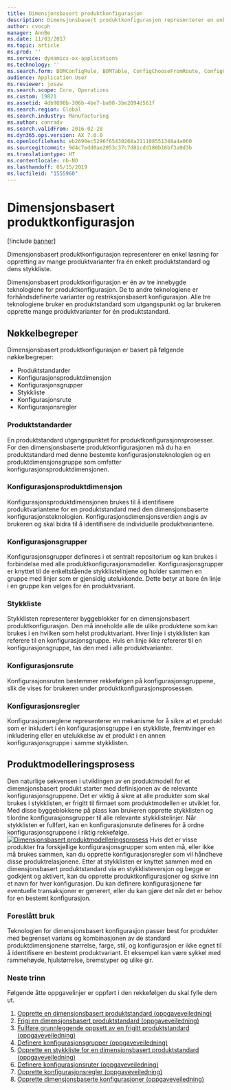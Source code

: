 ```yaml
---
title: Dimensjonsbasert produktkonfigurasjon
description: Dimensjonsbasert produktkonfigurasjon representerer en enkel løsning for oppretting av mange produktvarianter fra én enkelt produktstandard og dens stykkliste.
author: cvocph
manager: AnnBe
ms.date: 11/03/2017
ms.topic: article
ms.prod: ''
ms.service: dynamics-ax-applications
ms.technology: ''
ms.search.form: BOMConfigRule, BOMTable, ConfigChooseFromRoute, ConfigGroup, ConfigHierarchy, EcoResDimensionBasedConfiguration
audience: Application User
ms.reviewer: josaw
ms.search.scope: Core, Operations
ms.custom: 19821
ms.assetid: 4db9890b-306b-4be7-ba98-3be2094d561f
ms.search.region: Global
ms.search.industry: Manufacturing
ms.author: conradv
ms.search.validFrom: 2016-02-28
ms.dyn365.ops.version: AX 7.0.0
ms.openlocfilehash: eb2690ec5296f65430268a211108551348a4a060
ms.sourcegitcommit: 9d4c7edd0ae2053c37c7d81cdd180b16bf3a9d3b
ms.translationtype: HT
ms.contentlocale: nb-NO
ms.lasthandoff: 05/15/2019
ms.locfileid: "1555960"
---
```

# <a name="dimension-based-product-configuration"></a>Dimensjonsbasert produktkonfigurasjon

[!include [banner](../includes/banner.md)]

Dimensjonsbasert produktkonfigurasjon representerer en enkel løsning for oppretting av mange produktvarianter fra én enkelt produktstandard og dens stykkliste.

Dimensjonsbasert produktkonfigurasjon er én av tre innebygde teknologiene for produktkonfigurasjon. De to andre teknologiene er forhåndsdefinerte varianter og restriksjonsbasert konfigurasjon. Alle tre teknologiene bruker en produktstandard som utgangspunkt og lar brukeren opprette mange produktvarianter for én produktstandard.

## <a name="key-concepts"></a>Nøkkelbegreper
Dimensjonsbasert produktkonfigurasjon er basert på følgende nøkkelbegreper:

-   Produktstandarder
-   Konfigurasjonsproduktdimensjon
-   Konfigurasjonsgrupper
-   Stykkliste
-   Konfigurasjonsrute
-   Konfigurasjonsregler

### <a name="product-masters"></a>Produktstandarder

En produktstandard utgangspunktet for produktkonfigurasjonsprosesser. For den dimensjonsbaserte produktkonfigurasjonen må du ha en produktstandard med denne bestemte konfigurasjonsteknologien og en produktdimensjonsgruppe som omfatter konfigurasjonsproduktdimensjonen.

### <a name="configuration-product-dimension"></a>Konfigurasjonsproduktdimensjon

Konfigurasjonsproduktdimensjonen brukes til å identifisere produktvariantene for en produktstandard med den dimensjonsbaserte konfigurasjonsteknologien. Konfigurasjonsdimensjonsverdien angis av brukeren og skal bidra til å identifisere de individuelle produktvariantene.

### <a name="configuration-groups"></a>Konfigurasjonsgrupper

Konfigurasjonsgrupper defineres i et sentralt repositorium og kan brukes i forbindelse med alle produktkonfigurasjonsmodeller. Konfigurasjonsgrupper er knyttet til de enkeltstående stykklistelinjene og holder sammen en gruppe med linjer som er gjensidig utelukkende. Dette betyr at bare én linje i en gruppe kan velges for én produktvariant.

### <a name="bill-of-materials-bom"></a>Stykkliste

Stykklisten representerer byggeblokker for en dimensjonsbasert produktkonfigurasjon. Den må inneholde alle de ulike produktene som kan brukes i en hvilken som helst produktvariant. Hver linje i stykklisten kan referere til en konfigurasjonsgruppe. Hvis en linje ikke refererer til en konfigurasjonsgruppe, tas den med i alle produktvarianter.

### <a name="configuration-route"></a>Konfigurasjonsrute

Konfigurasjonsruten bestemmer rekkefølgen på konfigurasjonsgruppene, slik de vises for brukeren under produktkonfigurasjonsprosessen.

### <a name="configuration-rules"></a>Konfigurasjonsregler

Konfigurasjonsreglene representerer en mekanisme for å sikre at et produkt som er inkludert i én konfigurasjonsgruppe i en stykkliste, fremtvinger en inkludering eller en utelukkelse av et produkt i en annen konfigurasjonsgruppe i samme stykklisten.

## <a name="product-modeling-process"></a>Produktmodelleringsprosess
Den naturlige sekvensen i utviklingen av en produktmodell for et dimensjonsbasert produkt starter med definisjonen av de relevante konfigurasjonsgruppene. Det er viktig å sikre at alle produkter som skal brukes i stykklisten, er frigitt til firmaet som produktmodellen er utviklet for. Med disse byggeblokkene på plass kan brukeren opprette stykklisten og tilordne konfigurasjonsgrupper til alle relevante stykklistelinjer. Når stykklisten er fullført, kan en konfigurasjonsrute defineres for å ordne konfigurasjonsgruppene i riktig rekkefølge. [![Dimensjonsbasert produktmodelleringsprosess](./media/dimension-based-product-modeling-process-v1.png)](./media/dimension-based-product-modeling-process-v1.png) Hvis det er visse produkter fra forskjellige konfigurasjonsgrupper som enten må, eller ikke må brukes sammen, kan du opprette konfigurasjonsregler som vil håndheve disse produktrelasjonene. Etter at stykklisten er knyttet sammen med en dimensjonsbasert produktstandard via en stykklisteversjon og begge er godkjent og aktivert, kan du opprette produktkonfigurasjoner og skrive inn et navn for hver konfigurasjon. Du kan definere konfigurasjonene før eventuelle transaksjoner er generert, eller du kan gjøre det når det er behov for en bestemt konfigurasjon.

### <a name="suggested-use"></a>Foreslått bruk

Teknologien for dimensjonsbasert konfigurasjon passer best for produkter med begrenset varians og kombinasjonen av de standard produktdimensjonene størrelse, farge, stil, og konfigurasjon er ikke egnet til å identifisere en bestemt produktvariant. Et eksempel kan være sykkel med rammehøyde, hjulstørrelse, bremstyper og ulike gir.

### <a name="next-step"></a>Neste trinn 

Følgende åtte oppgavelinjer er oppført i den rekkefølgen du skal fylle dem ut. 

1.  [Opprette en dimensjonsbasert produktstandard (oppgaveveiledning)](tasks/create-dimension-based-product-master.md)
2.  [Frigi en dimensjonsbasert produktstandard (oppgaveveiledning)](tasks/release-dimension-based-product-master.md)
3.  [Fullføre grunnleggende oppsett av en frigitt produktstandard (oppgaveveiledning)](tasks/complete-basic-setup-released-product-master.md)
4.  [Definere konfigurasjonsgrupper (oppgaveveiledning)](tasks/define-configuration-groups.md)
5.  [Opprette en stykkliste for en dimensjonsbasert produktstandard (oppgaveveiledning)](tasks/create-bill-materials-dimension-based-product-master.md)
6.  [Definere konfigurasjonsruter (oppgaveveiledning)](tasks/define-configuration-route.md)
7.  [Opprette konfigurasjonsregler (oppgaveveiledning)](tasks/create-configuration-rules.md)
8.  [Opprette dimensjonsbaserte konfigurasjoner (oppgaveveiledning)](tasks/create-dimension-based-configurations.md)

